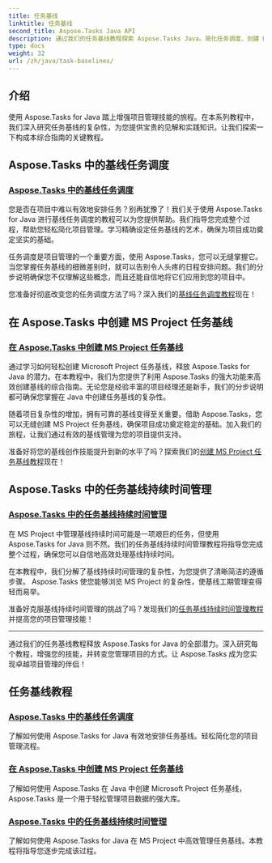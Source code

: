 ```yaml
---
title: 任务基线
linktitle: 任务基线
second_title: Aspose.Tasks Java API
description: 通过我们的任务基线教程探索 Aspose.Tasks Java。简化任务调度、创建 MS Project 任务基线以及主基线持续时间管理。
type: docs
weight: 32
url: /zh/java/task-baselines/
---
```

## 介绍
使用 Aspose.Tasks for Java 踏上增强项目管理技能的旅程。在本系列教程中，我们深入研究任务基线的复杂性，为您提供宝贵的见解和实践知识。让我们探索一下构成本综合指南的关键教程。

## Aspose.Tasks 中的基线任务调度

### [Aspose.Tasks 中的基线任务调度](./baseline-task-scheduling/)

您是否在项目中难以有效地安排任务？别再犹豫了！我们关于使用 Aspose.Tasks for Java 进行基线任务调度的教程可以为您提供帮助。我们指导您完成整个过程，帮助您轻松简化项目管理。学习精确设定任务基线的艺术，确保为项目成功奠定坚实的基础。

任务调度是项目管理的一个重要方面，使用 Aspose.Tasks，您可以无缝掌握它。当您掌握任务基线的细微差别时，就可以告别令人头疼的日程安排问题。我们的分步说明确保您不仅理解这些概念，而且还能自信地将它们应用到您的项目中。

您准备好彻底改变您的任务调度方法了吗？深入我们的[基线任务调度教程](./baseline-task-scheduling/)现在！

## 在 Aspose.Tasks 中创建 MS Project 任务基线

### [在 Aspose.Tasks 中创建 MS Project 任务基线](./create-task-baseline/)

通过学习如何轻松创建 Microsoft Project 任务基线，释放 Aspose.Tasks for Java 的潜力。在本教程中，我们为您提供了利用 Aspose.Tasks 的强大功能来高效创建基线的综合指南。无论您是经验丰富的项目经理还是新手，我们的分步说明都可确保您掌握在 Java 中创建任务基线的复杂性。

随着项目复杂性的增加，拥有可靠的基线变得至关重要。借助 Aspose.Tasks，您可以无缝创建 MS Project 任务基线，确保项目成功奠定稳定的基础。加入我们的旅程，让我们通过有效的基线管理为您的项目提供支持。

准备好将您的基线创作技能提升到新的水平了吗？探索我们的[创建 MS Project 任务基线教程](./create-task-baseline/)现在！

## Aspose.Tasks 中的任务基线持续时间管理

### [Aspose.Tasks 中的任务基线持续时间管理](./task-baseline-duration/)

在 MS Project 中管理基线持续时间可能是一项艰巨的任务，但使用 Aspose.Tasks for Java 则不然。我们的任务基线持续时间管理教程将指导您完成整个过程，确保您可以自信地高效处理基线持续时间。

在本教程中，我们分解了基线持续时间管理的复杂性，为您提供了清晰简洁的遵循步骤。 Aspose.Tasks 使您能够浏览 MS Project 的复杂性，使基线工期管理变得轻而易举。

准备好克服基线持续时间管理的挑战了吗？发现我们的[任务基线持续时间管理教程](./task-baseline-duration/)并提高您的项目管理技能！

---

通过我们的任务基线教程释放 Aspose.Tasks for Java 的全部潜力。深入研究每个教程，增强您的技能，并转变您管理项目的方式。让 Aspose.Tasks 成为您实现卓越项目管理的伴侣！

## 任务基线教程
### [Aspose.Tasks 中的基线任务调度](./baseline-task-scheduling/)
了解如何使用 Aspose.Tasks for Java 有效地安排任务基线。轻松简化您的项目管理流程。
### [在 Aspose.Tasks 中创建 MS Project 任务基线](./create-task-baseline/)
了解如何使用 Aspose.Tasks 在 Java 中创建 Microsoft Project 任务基线，Aspose.Tasks 是一个用于轻松管理项目数据的强大库。
### [Aspose.Tasks 中的任务基线持续时间管理](./task-baseline-duration/)
了解如何使用 Aspose.Tasks for Java 在 MS Project 中高效管理任务基线。本教程将指导您逐步完成该过程。